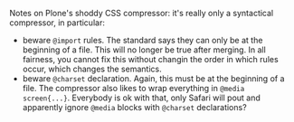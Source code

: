 <p>Notes on Plone's shoddy CSS compressor:
it's really only a syntactical compressor, in particular:</p>

<ul>
<li>beware <code>@import</code> rules. The standard says they can only be at the beginning of a file. This will no longer be true after merging. In all fairness, you cannot fix this without changin the order in which rules occur, which changes the semantics.</li>
<li>beware <code>@charset</code> declaration. Again, this must be at the beginning of a file. The compressor also likes to wrap everything in <code>@media screen{...}</code>. Everybody is ok with that, only Safari will pout and apparently ignore <code>@media</code> blocks with <code>@charset</code> declarations?</li>
</ul>